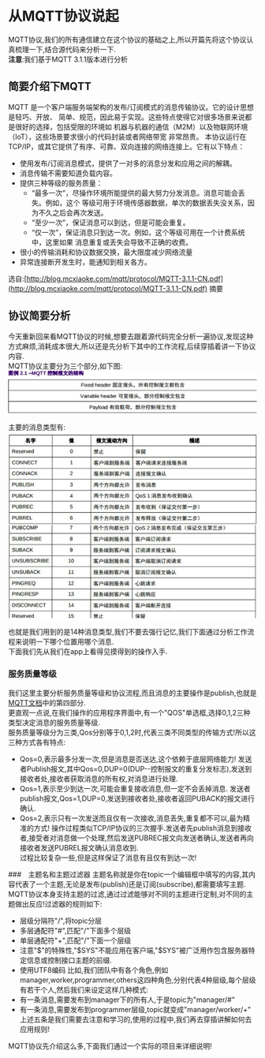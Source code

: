 # 从MQTT协议说起

  MQTT协议,我们的所有通信建立在这个协议的基础之上,所以开篇先将这个协议认真梳理一下,结合源代码来分析一下.<br>
  **注意**:我们基于MQTT 3.1.1版本进行分析

## 简要介绍下MQTT
  MQTT 是一个客户端服务端架构的发布/订阅模式的消息传输协议。它的设计思想是轻巧、开放、
简单、规范，因此易于实现。这些特点使得它对很多场景来说都是很好的选择，包括受限的环境如
机器与机器的通信（M2M）以及物联网环境（IoT），这些场景要求很小的代码封装或者网络带宽
非常昂贵。
  本协议运行在 TCP/IP，或其它提供了有序、可靠、双向连接的网络连接上。它有以下特点：
  * 使用发布/订阅消息模式，提供了一对多的消息分发和应用之间的解耦。
  * 消息传输不需要知道负载内容。
  * 提供三种等级的服务质量：
    * “最多一次”，尽操作环境所能提供的最大努力分发消息。消息可能会丢失。例如，这个
      等级可用于环境传感器数据，单次的数据丢失没关系，因为不久之后会再次发送。
    * “至少一次”，保证消息可以到达，但是可能会重复。
    * “仅一次”，保证消息只到达一次。例如，这个等级可用在一个计费系统中，这里如果
      消息重复或丢失会导致不正确的收费。
  * 很小的传输消耗和协议数据交换，最大限度减少网络流量
  * 异常连接断开发生时，能通知到相关各方。

  选自:[http://blog.mcxiaoke.com/mqtt/protocol/MQTT-3.1.1-CN.pdf](http://blog.mcxiaoke.com/mqtt/protocol/MQTT-3.1.1-CN.pdf)
  摘要

## 协议简要分析
  今天重新回来看MQTT协议的时候,想要去跟着源代码完全分析一遍协议,发现这种方式麻烦,消耗成本很大,所以还是先分析下其中的工作流程,后续穿插着讲一下协议内容.<br>
  MQTT协议主要分为三个部分,如下图:
  ![MQTT基本](./MQTTimg/固定报头格式.jpg)

  主要的消息类型有:
  ![MQTT消息类型](./MQTTimg/控制报文拼接.jpg)

  也就是我们用到的是14种消息类型,我们不要去强行记忆,我们下面通过分析工作流程来说明一下哪个位置用哪个消息.<br>
  下面我们先从我们在app上看得见摸得到的操作入手.
### 服务质量等级
  我们这里主要分析服务质量等级和协议流程,而且消息的主要操作是publish,也就是[MQTT文档](http://blog.mcxiaoke.com/mqtt/protocol/MQTT-3.1.1-CN.pdf)中的第四部分.<br>
  更直观一点说,在我们操作的应用程序界面中,有一个"QOS"单选框,选择0,1,2三种类型决定消息的服务质量等级.<br>
  服务质量等级分为三类,Qos分别等于0,1,2时,代表三类不同类型的传输方式!所以这三种方式各有特点:
  * Qos=0,表示最多分发一次,但是消息是否送达,这个依赖于底层网络能力!
    发送者Publish报文,其中Qos=0,DUP=0(DUP--控制报文的重复分发标志),发送到接收者处,接收者获取消息的所有权,对消息进行处理.
  * Qos=1,表示至少到达一次,可能会重复接收消息,但一定不会丢掉消息.
    发送者publish报文,Qos=1,DUP=0,发送到接收者处,接收者返回PUBACK的报文进行确认.
  * Qos=2,表示只有一次发送而且仅有一次接收,消息丢失,重复都不可以,最为精准的方式!
    操作过程类似TCP/IP协议的三次握手.发送者先publish消息到接收者,接受者对消息做一个处理,然后发送PUBREC报文向发送者确认,发送者再向接收者发送PUBREL报文确认消息收到.<br>
    过程比较复杂一些,但是这样保证了消息有且仅有到达一次!

###　主题名和主题过滤器
  主题名称就是你在topic一个编辑框中填写的内容,其内容代表了一个主题,无论是发布(publish)还是订阅(subscribe),都需要填写主题.<br>
  MQTT协议本身支持主题的过滤,通过过滤能够对不同的主题进行定制,对不同的主题做出反应!过滤器的规则如下:
  * 层级分隔符"/",将topic分层
  * 多层通配符"#",匹配"/"下面多个层级
  * 单层通配符"+",匹配"/"下面一个层级
  * 注意"$"的特殊性,"$SYS"不能应用在客户端,"$SYS"被广泛用作包含服务器特定信息或控制接口主题的前缀.
  * 使用UTF8编码
  比如,我们团队中有各个角色,例如manager,worker,programmer,others这四种角色,分别代表4种层级,每个层级有若干个人,然后我们来设定这样几种模式:<br>
  * 有一条消息,需要发布到manager下的所有人,于是topic为"manager/#"
  * 有一条消息,需要发布到programmer层级,topic就变成"manager/worker/+"
  上述五条是我们需要去注意和学习的,使用的过程中,我们再去穿插讲解如何去应用规则!

MQTT协议先介绍这么多,下面我们通过一个实际的项目来详细说明!

